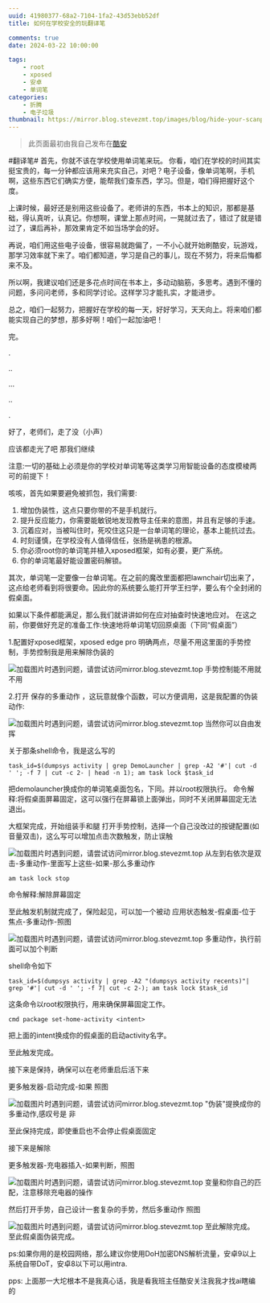 ```yaml
---
uuid: 41980377-68a2-7104-1fa2-43d53ebb52df
title: 如何在学校安全的玩翻译笔

comments: true
date: 2024-03-22 10:00:00

tags: 
    - root
    - xposed
    - 安卓
    - 单词笔
categories:
    - 折腾
    - 电子垃圾
thumbnail: https://mirror.blog.stevezmt.top/images/blog/hide-your-scanpen/thumb_compressed.jpg
---
```


> 此页面最初由我自己发布在[酷安](https://www.coolapk.com/feed/54539836?shareKey=N2I4OGMyMGYyNDQ1Njc0OWQ1MWY~&shareUid=22536770&shareFrom=com.coolapk.market_14.5.3)

#翻译笔#
首先，你就不该在学校使用单词笔来玩。
你看，咱们在学校的时间其实挺宝贵的，每一分钟都应该用来充实自己，对吧？电子设备，像单词笔啊，手机啊，这些东西它们确实方便，能帮我们查东西，学习。但是，咱们得把握好这个度。

上课时候，最好还是别用这些设备了。老师讲的东西，书本上的知识，那都是基础，得认真听，认真记。你想啊，课堂上那点时间，一晃就过去了，错过了就是错过了，课后再补，那效果肯定不如当场学会的好。

再说，咱们用这些电子设备，很容易就跑偏了，一不小心就开始刷酷安，玩游戏，那学习效率就下来了。咱们都知道，学习是自己的事儿，现在不努力，将来后悔都来不及。

所以啊，我建议咱们还是多花点时间在书本上，多动动脑筋，多思考。遇到不懂的问题，多问问老师，多和同学讨论。这样学习才能扎实，才能进步。

总之，咱们一起努力，把握好在学校的每一天，好好学习，天天向上。将来咱们都能实现自己的梦想，那多好啊！咱们一起加油吧！

完。

.

..

...

..

.

好了，老师们，走了没（小声）

应该都走光了吧
那我们继续

注意:一切的基础上必须是你的学校对单词笔等这类学习用智能设备的态度模棱两可的前提下！

咳咳，首先如果要避免被抓包，我们需要:
1. 增加伪装性，这点只要你带的不是手机就行。
2. 提升反应能力，你需要能敏锐地发现教导主任来的意图，并且有足够的手速。
3. 沉着应对，当被叫住时，死咬住这只是一台单词笔的理论，基本上能抗过去。
4. 时刻谨慎，在学校没有人值得信任，张扬是祸患的根源。
5. 你必须root你的单词笔并植入xposed框架，如有必要，更广系统。
6. 你的单词笔最好能设置密码解锁。

其次，单词笔一定要像一台单词笔。在之前的魔改里面都把lawnchair切出来了，这点给老师看到将很要命。因此你的系统要么能打开学王扫学，要么有个全封闭的假桌面。

如果以下条件都能满足，那么我们就讲讲如何在应对抽查时快速地应对。
在这之前，你要做好充足的准备工作:快速地将单词笔切回原桌面（下同“假桌面”）

1.配置好xposed框架，xposed edge pro
明确两点，尽量不用这里面的手势控制，手势控制我是用来解除伪装的

![加载图片时遇到问题，请尝试访问mirror.blog.stevezmt.top](https://mirror.blog.stevezmt.top/images/blog/hide-your-scanpen/1_compressed.jpg)
手势控制能不用就不用

2.打开 保存的多重动作 ，这玩意就像个函数，可以方便调用，这是我配置的伪装动作:

![加载图片时遇到问题，请尝试访问mirror.blog.stevezmt.top](https://mirror.blog.stevezmt.top/images/blog/hide-your-scanpen/2_compressed.jpg)
当然你可以自由发挥

关于那条shell命令，我是这么写的

```shell
task_id=$(dumpsys activity | grep DemoLauncher | grep -A2 '#'| cut -d ' '; -f 7 | cut -c 2- | head -n 1); am task lock $task_id
```

把demolauncher换成你的单词笔桌面包名，下同。并以root权限执行。
命令解释:将假桌面屏幕固定，这可以强行在屏幕锁上面弹出，同时不关闭屏幕固定无法退出。

大框架完成，开始组装手和腿
打开手势控制，选择一个自己没改过的按键配置(如音量双击)，这么写可以增加点击次数触发，防止误触

![加载图片时遇到问题，请尝试访问mirror.blog.stevezmt.top](https://mirror.blog.stevezmt.top/images/blog/hide-your-scanpen/3_compressed.jpg)
从左到右依次是双击-多重动作-里面写上这些-如果-那么多重动作

```shell
am task lock stop
```

命令解释:解除屏幕固定

至此触发机制就完成了，保险起见，可以加一个被动
应用状态触发-假桌面-位于焦点-多重动作-照图

![加载图片时遇到问题，请尝试访问mirror.blog.stevezmt.top](https://mirror.blog.stevezmt.top/images/blog/hide-your-scanpen/4_compressed.jpg)
多重动作，执行前面可以加个判断

shell命令如下

```shell
task_id=$(dumpsys activity | grep -A2 "(dumpsys activity recents)"| grep '#'| cut -d ' '; -f 7| cut -c 2-); am task lock $task_id
```

这条命令以root权限执行，用来确保屏幕固定工作。

```shell
cmd package set-home-activity <intent>
```

把上面的intent换成你的假桌面的启动activity名字。

至此触发完成。

接下来是保持，确保可以在老师重启后活下来

更多触发器-启动完成-如果 照图

![加载图片时遇到问题，请尝试访问mirror.blog.stevezmt.top](https://mirror.blog.stevezmt.top/images/blog/hide-your-scanpen/5_compressed.jpg)
"伪装"提换成你的多重动作,感叹号是 非

至此保持完成，即使重启也不会停止假桌面固定

接下来是解除

更多触发器-充电器插入-如果判断，照图

![加载图片时遇到问题，请尝试访问mirror.blog.stevezmt.top](https://mirror.blog.stevezmt.top/images/blog/hide-your-scanpen/6_compressed.jpg)
变量和你自己的匹配，注意移除充电器的操作

然后打开手势，自己设计一套复杂的手势，然后多重动作 照图

![加载图片时遇到问题，请尝试访问mirror.blog.stevezmt.top](https://mirror.blog.stevezmt.top/images/blog/hide-your-scanpen/7_compressed.jpg)
至此解除完成。
至此假桌面伪装完成。

ps:如果你用的是校园网络，那么建议你使用DoH加密DNS解析流量，安卓9以上系统自带DoT，安卓8以下可以用intra.

pps: 上面那一大坨根本不是我真心话，我是看我班主任酷安关注我我才找ai瞎编的
